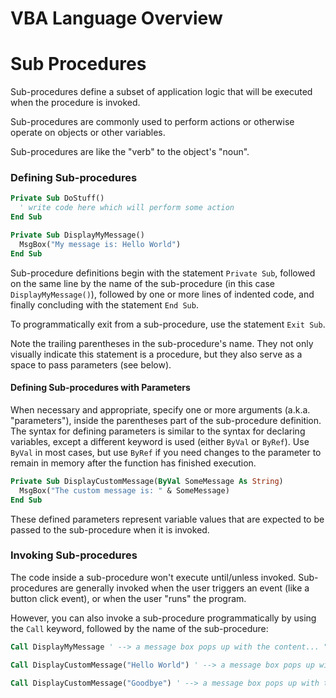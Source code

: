 # VBA Language Overview

# Sub Procedures

Sub-procedures define a subset of application logic that will be executed when the procedure is invoked.

Sub-procedures are commonly used to perform actions or otherwise operate on objects or other variables.

Sub-procedures are like the "verb" to the object's "noun".

### Defining Sub-procedures

```vb
Private Sub DoStuff()
  ' write code here which will perform some action
End Sub
```

```vb
Private Sub DisplayMyMessage()
  MsgBox("My message is: Hello World")
End Sub
```

Sub-procedure definitions begin with the statement `Private Sub`, followed on the same line by the name of the sub-procedure (in this case `DisplayMyMessage()`), followed by one or more lines of indented code, and finally concluding with the statement `End Sub`.

To programmatically exit from a sub-procedure, use the statement `Exit Sub`.

Note the trailing parentheses in the sub-procedure's name. They not only visually indicate this statement is a procedure, but they also serve as a space to pass parameters (see below).

#### Defining Sub-procedures with Parameters

When necessary and appropriate, specify one or more arguments (a.k.a. "parameters"), inside the parentheses part of the sub-procedure definition. The syntax for defining parameters is similar to the syntax for declaring variables, except a different keyword is used (either `ByVal` or `ByRef`). Use `ByVal` in most cases, but use `ByRef` if you need changes to the parameter to remain in memory after the function has finished execution.

```vb
Private Sub DisplayCustomMessage(ByVal SomeMessage As String)
  MsgBox("The custom message is: " & SomeMessage)
End Sub
```

These defined parameters represent variable values that are expected to be passed to the sub-procedure when it is invoked.

### Invoking Sub-procedures

The code inside a sub-procedure won't execute until/unless invoked. Sub-procedures are generally invoked when the user triggers an event (like a button click event), or when the user "runs" the program.

However, you can also invoke a sub-procedure programmatically by using the `Call` keyword, followed by the name of the sub-procedure:

```vb
Call DisplayMyMessage ' --> a message box pops up with the content... "My message is: Hello World"
```

```vb
Call DisplayCustomMessage("Hello World") ' --> a message box pops up with the content... "The custom message is: Hello World"

Call DisplayCustomMessage("Goodbye") ' --> a message box pops up with the content... "The custom message is: Goodbye"
```

